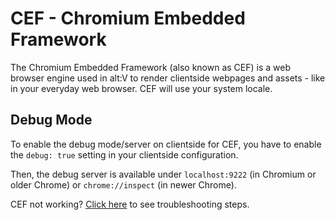 # CEF - Chromium Embedded Framework

The Chromium Embedded Framework (also known as CEF) is a web browser engine used in alt:V to render clientside webpages and assets - like in your everyday web browser. CEF will use your system locale.

## Debug Mode

To enable the debug mode/server on clientside for CEF, you have to enable the `debug: true` setting in your clientside configuration.

Then, the debug server is available under `localhost:9222` (in Chromium or older Chrome) or `chrome://inspect` (in newer Chrome).

CEF not working? [Click here](./troubleshooting/client) to see troubleshooting steps.
